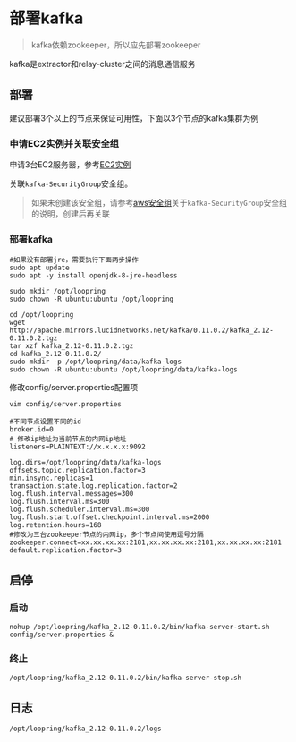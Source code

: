 # 部署kafka

> kafka依赖zookeeper，所以应先部署zookeeper

kafka是extractor和relay-cluster之间的消息通信服务

## 部署
建议部署3个以上的节点来保证可用性，下面以3个节点的kafka集群为例

### 申请EC2实例并关联安全组
申请3台EC2服务器，参考[EC2实例](new_ec2_cn.md)

关联`kafka-SecurityGroup`安全组。
> 如果未创建该安全组，请参考[aws安全组](security_group_cn.md)关于`kafka-SecurityGroup`安全组的说明，创建后再关联

### 部署kafka
```
#如果没有部署jre，需要执行下面两步操作
sudo apt update
sudo apt -y install openjdk-8-jre-headless

sudo mkdir /opt/loopring
sudo chown -R ubuntu:ubuntu /opt/loopring

cd /opt/loopring
wget http://apache.mirrors.lucidnetworks.net/kafka/0.11.0.2/kafka_2.12-0.11.0.2.tgz
tar xzf kafka_2.12-0.11.0.2.tgz
cd kafka_2.12-0.11.0.2/
sudo mkdir -p /opt/loopring/data/kafka-logs
sudo chown -R ubuntu:ubuntu /opt/loopring/data/kafka-logs
```
修改config/server.properties配置项

`vim config/server.properties`
```
#不同节点设置不同的id
broker.id=0
# 修改ip地址为当前节点的内网ip地址
listeners=PLAINTEXT://x.x.x.x:9092

log.dirs=/opt/loopring/data/kafka-logs
offsets.topic.replication.factor=3
min.insync.replicas=1
transaction.state.log.replication.factor=2
log.flush.interval.messages=300
log.flush.interval.ms=300
log.flush.scheduler.interval.ms=300
log.flush.start.offset.checkpoint.interval.ms=2000
log.retention.hours=168
#修改为三台zookeeper节点的内网ip，多个节点间使用逗号分隔
zookeeper.connect=xx.xx.xx.xx:2181,xx.xx.xx.xx:2181,xx.xx.xx.xx:2181
default.replication.factor=3
```

## 启停

### 启动
`nohup /opt/loopring/kafka_2.12-0.11.0.2/bin/kafka-server-start.sh config/server.properties &`

### 终止
`/opt/loopring/kafka_2.12-0.11.0.2/bin/kafka-server-stop.sh`

## 日志
`/opt/loopring/kafka_2.12-0.11.0.2/logs`
